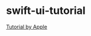 # swift-ui-tutorial
[Tutorial by Apple](https://developer.apple.com/tutorials/swiftui/creating-a-macos-app)
